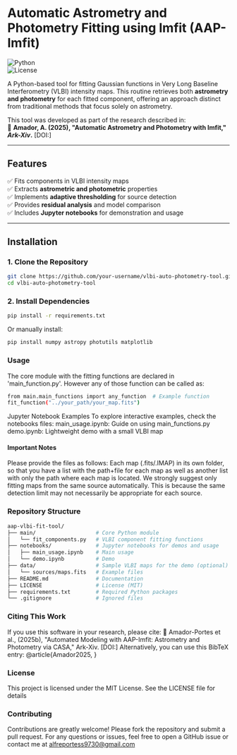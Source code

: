 # Automatic Astrometry and Photometry Fitting using Imfit (AAP-Imfit)

![Python](https://img.shields.io/badge/Python-3.8%2B-blue)  
![License](https://img.shields.io/badge/License-MIT-green)  

A Python-based tool for fitting Gaussian functions in Very Long Baseline Interferometry (VLBI) intensity maps. This routine retrieves both **astrometry and photometry** for each fitted component, offering an approach distinct from traditional methods that focus solely on astrometry.  

This tool was developed as part of the research described in:  
📄 **Amador, A. (2025), "Automatic Astrometry and Photometry with Imfit," *Ark-Xiv*.** [DOI:]  

---

## **Features**
✅ Fits components in VLBI intensity maps  
✅ Extracts **astrometric and photometric** properties  
✅ Implements **adaptive thresholding** for source detection  
✅ Provides **residual analysis** and model comparison  
✅ Includes **Jupyter notebooks** for demonstration and usage  

---

## **Installation**  
### **1. Clone the Repository**  
```bash
git clone https://github.com/your-username/vlbi-auto-photometry-tool.git
cd vlbi-auto-photometry-tool
```
### **2. Install Dependencies**  
```bash
pip install -r requirements.txt
```
Or manually install:
```bash 
pip install numpy astropy photutils matplotlib
```

### **Usage**  
The core module with the fitting functions are declared in 'main_function.py'. However any of those function can be called as:
```bash 
from main.main_functions import any_function  # Example function
fit_function("../your_path/your_map.fits")
```
Jupyter Notebook Examples
To explore interactive examples, check the notebooks files:
main_usage.ipynb: Guide on using main_functions.py
demo.ipynb: Lightweight demo with a small VLBI map
#### Important Notes
Please provide the files as follows: Each map (.fits/.IMAP) in its own folder, so that you have a list with the path+file for each map as well as another list with only the path where each map is located.
We strongly suggest only fitting maps from the same source automatically. This is because the same detection limit may not necessarily be appropriate for each source.

### **Repository Structure** 
```bash 
aap-vlbi-fit-tool/
├── main/ 				    # Core Python module
│   └── fit_components.py   # VLBI component fitting functions
├── notebooks/ 			    # Jupyter notebooks for demos and usage
│   ├── main_usage.ipynb    # Main usage
│   └── demo.ipynb 		    # Demo
├── data/ 				    # Sample VLBI maps for the demo (optional)
│   └── sources/maps.fits 	# Example files
├── README.md 		        # Documentation
├── LICENSE 			    # License (MIT)
├── requirements.txt 		# Required Python packages
└── .gitignore 			    # Ignored files
```

### **Citing This Work**
If you use this software in your research, please cite:
📄 Amador-Portes et al., (2025b), "Automated Modeling with AAP-Imfit: Astrometry and Photometry via CASA," Ark-Xiv. [DOI:]
Alternatively, you can use this BibTeX entry:
@article{Amador2025,
}

### **License**
This project is licensed under the MIT License. See the LICENSE file for details

### **Contributing**
Contributions are greatly welcome! Please fork the repository and submit a pull request.
For any questions or issues, feel free to open a GitHub issue or contact me at alfreportess9730@gmail.com